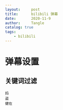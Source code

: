 ```yaml
---
layout:     post
title:      bilibili 弹幕
date:       2020-11-9
author:     Tangle
catalog: true
tags:
    - bilibili
---
```


# 弹幕设置

## 关键词过滤

```
妈
盗
健在
```
